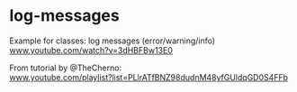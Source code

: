 # log-messages


Example for classes: log messages (error/warning/info)<br>
www.youtube.com/watch?v=3dHBFBw13E0


From tutorial by @TheCherno:<br>
www.youtube.com/playlist?list=PLlrATfBNZ98dudnM48yfGUldqGD0S4FFb
